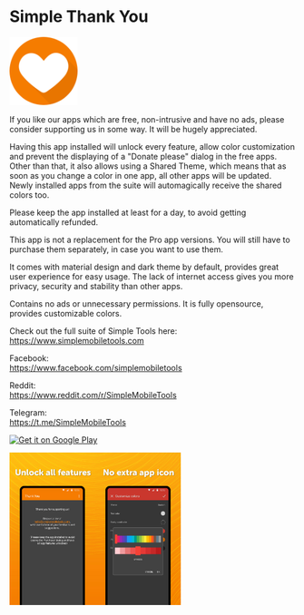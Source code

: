 # Simple Thank You
<img alt="Logo" src="graphics/icon.png" width="120" />

If you like our apps which are free, non-intrusive and have no ads, please consider supporting us in some way. It will be hugely appreciated.

Having this app installed will unlock every feature, allow color customization and prevent the displaying of a "Donate please" dialog in the free apps. Other than that, it also allows using a Shared Theme, which means that as soon as you change a color in one app, all other apps will be updated. Newly installed apps from the suite will automagically receive the shared colors too.

Please keep the app installed at least for a day, to avoid getting automatically refunded.

This app is not a replacement for the Pro app versions. You will still have to purchase them separately, in case you want to use them.

It comes with material design and dark theme by default, provides great user experience for easy usage. The lack of internet access gives you more privacy, security and stability than other apps.

Contains no ads or unnecessary permissions. It is fully opensource, provides customizable colors.

Check out the full suite of Simple Tools here:  
https://www.simplemobiletools.com

Facebook:  
https://www.facebook.com/simplemobiletools

Reddit:  
https://www.reddit.com/r/SimpleMobileTools

Telegram:  
https://t.me/SimpleMobileTools

<a href='https://play.google.com/store/apps/details?id=com.simplemobiletools.thankyou'><img src='https://simplemobiletools.com/images/button-google-play.svg' alt='Get it on Google Play' height=45/></a>

<div style="display:flex;">
<img alt="App image" src="fastlane/metadata/android/en-GB/images/phoneScreenshots/1_en-GB.jpeg" width="30%">
<img alt="App image" src="fastlane/metadata/android/en-GB/images/phoneScreenshots/2_en-GB.jpeg" width="30%">
</div>
